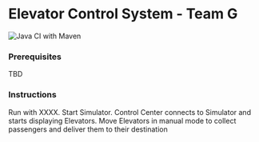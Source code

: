 # Elevator Control System - Team G

![Java CI with Maven](https://github.com/fhhagenberg-sqe-mcm-ws20/elevator-control-center-team-g/workflows/Java%20CI%20with%20Maven/badge.svg)

### Prerequisites
TBD

### Instructions

Run with XXXX.
Start Simulator.
Control Center connects to Simulator and starts displaying Elevators.
Move Elevators in manual mode to collect passengers and deliver them to their destination

